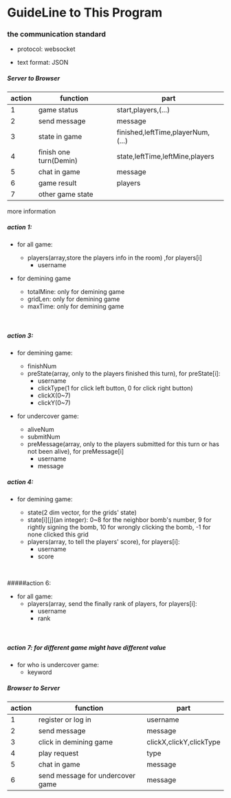 # GuideLine to This Program

### the communication standard

- protocol: websocket


- text format: JSON

##### Server to Browser

| action | function               | part                              |
| ------ | ---------------------- | --------------------------------- |
| 1      | game status            | start,players,(...)               |
| 2      | send message           | message                           |
| 3      | state in game          | finished,leftTime,playerNum,(...) |
| 4      | finish one turn(Demin) | state,leftTime,leftMine,players   |
| 5      | chat in game           | message                           |
| 6      | game result            | players                           |
| 7      | other game state       |                                   |

more information

##### action 1: 

- for all game:

  - players(array,store the players info in the room) ,for players[i]
    - username

- for demining game

  - totalMine: only for demining game
  - gridLen: only for demining game
  - maxTime: only for demining game

  ​



##### action 3:

- for demining game:
  - finishNum
  - preState(array, only to the players finished this turn), for preState[i]:
    - username
    - clickType(1 for click left button, 0 for click right button)
    - clickX(0~7)
    - clickY(0~7)


- for undercover game:
  - aliveNum
  - submitNum
  - preMessage(array, only to the players submitted for this turn or has not been alive), for preMessage[i]
    - username
    - message



##### action 4: 

- for demining game:

  - state(2 dim vector, for the grids' state)
  - state[i]\[j](an integer): 0~8 for the neighbor bomb's number, 9 for rightly signing the bomb, 10 for wrongly clicking the bomb, -1 for none clicked this grid
  - players(array, to tell the players' score), for players[i]:
    - username
    - score

  ​

#####action 6:

- for all game:
  - players(array, send the finally rank of players, for players[i]:
    - username
    - rank

​

##### action 7: for different game might have different value

- for who is undercover game:
  - keyword



##### Browser to Server

| action | function                         | part                    |
| ------ | -------------------------------- | ----------------------- |
| 1      | register or log in               | username                |
| 2      | send message                     | message                 |
| 3      | click in demining game           | clickX,clickY,clickType |
| 4      | play request                     | type                    |
| 5      | chat in game                     | message                 |
| 6      | send message for undercover game | message                 |

